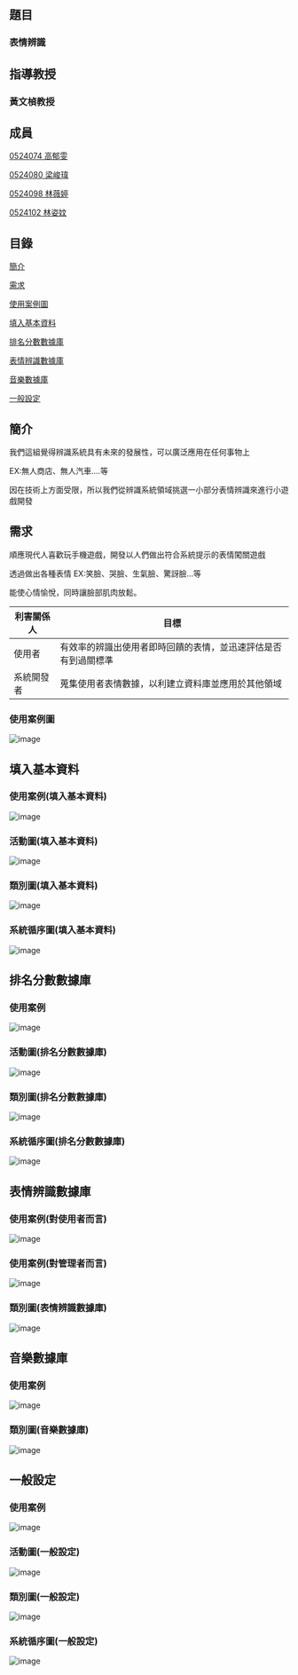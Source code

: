 ## 題目
### 表情辨識

## 指導教授
### 黃文楨教授

## 成員
<p><a href="https://github.com/0524074/0524074">0524074 高郁雯</a>
<p><a href="https://github.com/0524080/0524080">0524080 梁峻瑋</a>
<p><a href="https://github.com/svt0524098/0524098">0524098 林薇婷</a>  
<p><a href="https://github.com/0524102/0524102">0524102 林姿妏</a>

## 目錄
[簡介](#1)

[需求](#2)

[使用案例圖](#3)

[填入基本資料](#4)

[排名分數數據庫](#5)

[表情辨識數據庫](#6)

[音樂數據庫](#7)

[一般設定](#8)

## <a name="1"/> 簡介
我們這組覺得辨識系統具有未來的發展性，可以廣泛應用在任何事物上
<p>EX:無人商店、無人汽車....等</p>
因在技術上方面受限，所以我們從辨識系統領域挑選一小部分表情辨識來進行小遊戲開發
	
## <a name="2"/> 需求
順應現代人喜歡玩手機遊戲，開發以人們做出符合系統提示的表情闖關遊戲
<p>透過做出各種表情 EX:笑臉、哭臉、生氣臉、驚訝臉...等</p>
<p>能使心情愉悅，同時讓臉部肌肉放鬆。


利害關係人|  目標 
---------|-------
使用者|有效率的辨識出使用者即時回饋的表情，並迅速評估是否有到過關標準
系統開發者|蒐集使用者表情數據，以利建立資料庫並應用於其他領域


### <a name="3"/>使用案例圖
![image](https://github.com/svt0524098/0524098/blob/master/image/%E4%BD%BF%E7%94%A8%E6%A1%88%E4%BE%8B%E5%9C%961.png)

## <a name="4"/>填入基本資料

### 使用案例(填入基本資料)
![image](https://github.com/svt0524098/0524098/blob/master/image/%E4%BD%BF%E7%94%A8%E6%A1%88%E4%BE%8B.png)
### 活動圖(填入基本資料)
![image](https://github.com/svt0524098/0524098/blob/master/image/%E6%B4%BB%E5%8B%95%E5%9C%96(%E5%A1%AB%E5%85%A5%E5%9F%BA%E6%9C%AC%E8%B3%87%E6%96%99).png)
### 類別圖(填入基本資料)
![image](https://github.com/svt0524098/0524098/blob/master/image/%E9%A1%9E%E5%88%A5%E5%9C%96(%E5%A1%AB%E5%85%A5%E5%9F%BA%E6%9C%AC%E8%B3%87%E6%96%99).png)
### 系統循序圖(填入基本資料)
![image](https://github.com/svt0524098/0524098/blob/master/image/%E7%B3%BB%E7%B5%B1%E5%BE%AA%E5%BA%8F%E5%9C%96(%E5%A1%AB%E5%85%A5%E5%9F%BA%E6%9C%AC%E8%B3%87%E6%96%99).png)

## <a name="5"/> 排名分數數據庫

### 使用案例
![image](https://github.com/svt0524098/0524098/blob/master/image/%E4%BD%BF%E7%94%A8%E6%A1%88%E4%BE%8B(%E6%8E%92%E5%90%8D%E5%88%86%E6%95%B8%E6%95%B8%E6%93%9A%E5%BA%AB).png)
### 活動圖(排名分數數據庫)
![image](https://github.com/svt0524098/0524098/blob/master/image/%E6%B4%BB%E5%8B%95%E5%9C%96(%E6%8E%92%E5%90%8D%E5%88%86%E6%95%B8%E6%95%B8%E6%93%9A%E5%BA%AB).png)
### 類別圖(排名分數數據庫)
![image](https://github.com/svt0524098/0524098/blob/master/image/%E9%A1%9E%E5%88%A5%E5%9C%96(%E6%8E%92%E5%90%8D%E5%88%86%E6%95%B8%E6%95%B8%E6%93%9A%E5%BA%AB).png)
### 系統循序圖(排名分數數據庫)
![image](https://github.com/svt0524098/0524098/blob/master/image/%E7%B3%BB%E7%B5%B1%E5%BE%AA%E5%BA%8F%E5%9C%96(%E6%8E%92%E5%90%8D%E5%88%86%E6%95%B8%E6%95%B8%E6%93%9A%E5%BA%AB).png)

## <a name="6"/>表情辨識數據庫

### 使用案例(對使用者而言)
![image](https://github.com/svt0524098/0524098/blob/master/image/%E4%BD%BF%E7%94%A8%E6%A1%88%E4%BE%8B(%E8%A1%A8%E6%83%85%E8%BE%A8%E8%AD%98%E6%95%B8%E6%93%9A%E5%BA%AB-%E4%BD%BF%E7%94%A8%E8%80%85).png)
### 使用案例(對管理者而言)
![image](https://github.com/svt0524098/0524098/blob/master/image/%E4%BD%BF%E7%94%A8%E6%A1%88%E4%BE%8B(%E8%A1%A8%E6%83%85%E8%BE%A8%E8%AD%98%E6%95%B8%E6%93%9A%E5%BA%AB-%E7%AE%A1%E7%90%86%E8%80%85).png)
### 類別圖(表情辨識數據庫)
![image](https://github.com/svt0524098/0524098/blob/master/image/%E9%A1%9E%E5%88%A5%E5%9C%96(%E8%A1%A8%E6%83%85%E8%BE%A8%E8%AD%98%E6%95%B8%E6%93%9A%E5%BA%AB).png)


## <a name="7"/>音樂數據庫

### 使用案例
![image](https://github.com/svt0524098/0524098/blob/master/image/%E4%BD%BF%E7%94%A8%E6%A1%88%E4%BE%8B(%E9%9F%B3%E6%A8%82%E6%95%B8%E6%93%9A%E5%BA%AB).png)
### 類別圖(音樂數據庫)
![image](https://github.com/svt0524098/0524098/blob/master/image/%E9%A1%9E%E5%88%A5%E5%9C%96(%E9%9F%B3%E6%A8%82%E6%95%B8%E6%93%9A%E5%BA%AB).png)


## <a name="8"/>一般設定

### 使用案例
![image](https://github.com/svt0524098/0524098/blob/master/image/%E4%BD%BF%E7%94%A8%E6%A1%88%E4%BE%8B(%E4%B8%80%E8%88%AC%E8%A8%AD%E5%AE%9A).png)
### 活動圖(一般設定)
![image](https://github.com/svt0524098/0524098/blob/master/image/%E6%B4%BB%E5%8B%95%E5%9C%96(%E4%B8%80%E8%88%AC%E8%A8%AD%E5%AE%9A).png)
### 類別圖(一般設定)
![image](https://github.com/svt0524098/0524098/blob/master/image/%E9%A1%9E%E5%88%A5%E5%9C%96(%E4%B8%80%E8%88%AC%E8%A8%AD%E5%AE%9A).png)
### 系統循序圖(一般設定)
![image](https://github.com/svt0524098/0524098/blob/master/image/%E7%B3%BB%E7%B5%B1%E5%BE%AA%E5%BA%8F%E5%9C%96(%E4%B8%80%E8%88%AC%E8%A8%AD%E5%AE%9A).png)
